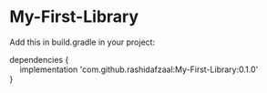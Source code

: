 # My-First-Library

Add this in build.gradle in your project:

dependencies {<br/>
  &emsp; implementation 'com.github.rashidafzaal:My-First-Library:0.1.0'<br/>
}
